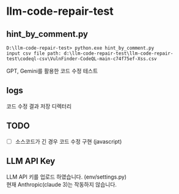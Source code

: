 # llm-code-repair-test

## hint_by_comment.py  
```  
D:\llm-code-repair-test> python.exe hint_by_comment.py
input csv file path: d:\llm-code-repair-test\llm-code-repair-test\codeql-csv\VulnFinder-CodeQL-main-c74f75ef-Xss.csv
```  
GPT, Gemini를 활용한 코드 수정 테스트  
  
  
  
## logs
코드 수정 결과 저장 디렉터리
  
  
  
## TODO
- [ ] 소스코드가 긴 경우 코드 수정 구현 (javascript)
  
  
  
## LLM API Key  
LLM API 키를 업로드 하였습니다. (env/settings.py)    
현재 Anthropic(claude 3)는 작동하지 않습니다.  